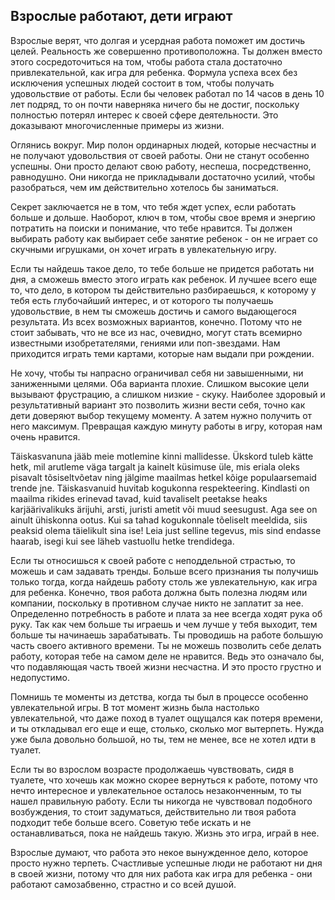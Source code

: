 ## Взрослые работают, дети играют

Взрослые верят, что долгая и усердная работа поможет им достичь целей. Реальность же совершенно противоположна. Ты должен вместо этого сосредоточиться на том, чтобы работа стала достаточно привлекательной, как игра для ребенка. Формула успеха всех без исключения успешных людей состоит в том, чтобы получать удовольствие от работы. Если бы человек работал по 14 часов в день 10 лет подряд, то он почти наверняка ничего бы не достиг, поскольку полностью потерял интерес к своей сфере деятельности. Это доказывают многочисленные примеры из жизни.

Оглянись вокруг. Мир полон ординарных людей, которые несчастны и не получают удовольствия от своей работы. Они не станут особенно успешны. Они просто делают свою работу, неспеша, посредственно, равнодушно. Они никогда не прикладывали достаточно усилий, чтобы разобраться, чем им действительно хотелось бы заниматься. 

Секрет заключается не в том, что тебя ждет успех, если работать больше и дольше. Наоборот, ключ в том, чтобы свое время и энергию потратить на поиски и понимание, что тебе нравится. Ты должен выбирать работу как выбирает себе занятие ребенок - он не играет со скучными игрушками, он хочет играть в увлекательную игру.

Если ты найдешь такое дело, то тебе больше не придется работать ни дня, а сможешь вместо этого играть как ребенок. И лучшее всего еще то, что дело, в котором ты действительно разбираешься, к которому у тебя есть глубочайший интерес, и от которого ты получаешь удовольствие, в нем ты сможешь достичь и самого выдающегося результата. Из всех возможных вариантов, конечно. Потому что не стоит забывать, что не все из нас, очевидно, могут стать всемирно известными изобретателями, гениями или поп-звездами. Нам приходится играть теми картами, которые нам выдали при рождении.

Не хочу, чтобы ты напрасно ограничивал себя ни завышенными, ни заниженными целями. Оба варианта плохие. Слишком высокие цели вызывают фрустрацию, а слишком низкие - скуку. Наиболее здоровый и результативный вариант это позволить жизни вести себя, точно как дети доверяют выбор текущему моменту. А затем нужно получить от него максимум. Превращая каждую минуту работы в игру, которая нам очень нравится.

Täiskasvanuna jääb meie motlemine kinni mallidesse. Ükskord tuleb kätte hetk, mil arutleme väga targalt ja kainelt küsimuse üle, mis eriala oleks pisavalt tõsiseltvõetav ning jälgime maailmas hetkel kõige populaarsemaid trende jne. Täiskasvanuid huvitab kogukonna respekteering. Kindlasti on maailma rikides erinevad tavad, kuid tavaliselt peetakse heaks karjäärivalikuks ärijuhi, arsti, juristi ametit või muud seesugust. Aga see on ainult ühiskonna ootus. Kui sa tahad kogukonnale tõeliselt meeldida, siis peaksid olema täielikult sina ise! Leia just selline tegevus, mis sind endasse haarab, isegi kui see läheb vastuollu hetke trendidega.

Если ты относишься к своей работе с неподдельной страстью, то можешь и сам задавать тренды. Больше всего признания ты получишь только тогда, когда найдешь работу столь же увлекательную, как игра для ребенка. Конечно, твоя работа должна быть полезна людям или компании, поскольку в противном случае никто не заплатит за нее. Определенно потребность в работе и плата за нее всегда ходят рука об руку. Так как чем больше ты играешь и чем лучше у тебя выходит, тем больше ты начинаешь зарабатывать. Ты проводишь на работе большую часть своего активного времени. Ты не можешь позволить себе делать работу, которая тебе на самом деле не нравится. Ведь это означало бы, что подавляющая часть твоей жизни несчастна. И это просто грустно и недопустимо.

Помнишь те моменты из детства, когда ты был в процессе особенно увлекательной игры. В тот момент жизнь была настолько увлекательной, что даже поход в туалет ощущался как потеря времени, и ты откладывал его еще и еще, столько, сколько мог вытерпеть. Нужда уже была довольно большой, но ты, тем не менее, все не хотел идти в туалет.

Если ты во взрослом возрасте продолжаешь чувствовать, сидя в туалете, что хочешь как можно скорее вернуться к работе, потому что нечто интересное и увлекательное осталось незаконченным, то ты нашел правильную работу. Если ты никогда не чувствовал подобного возбуждения, то стоит задуматься, действительно ли твоя работа подходит тебе больше всего. Советую тебе искать и не останавливаться, пока не найдешь такую. Жизнь это игра, играй в нее.

Взрослые думают, что работа это некое вынужденное дело, которое просто нужно терпеть. Счастливые успешные люди не работают ни дня в своей жизни, потому что для них работа как игра для ребенка - они работают самозабвенно, страстно и со всей душой.
